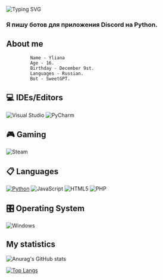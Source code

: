 ![Typing SVG](https://readme-typing-svg.herokuapp.com?color=%e292ee&lines=Hi!+My+name+is+Yliana!)

### Я пишу ботов для приложения Discord на Python.

## About me
             Name - Yliana
             Age - 16.
             Birthday - December 9st.
             Languages - Russian.
             Bot - SweetGPT.
             
## 💻 IDEs/Editors
  ![Visual Studio](https://img.shields.io/badge/Visual%20Studio-5C2D91.svg?style=for-the-badge&logo=visual-studio&logoColor=white)
  ![PyCharm](https://img.shields.io/badge/pycharm-143?style=for-the-badge&logo=pycharm&logoColor=black&color=black&labelColor=green)
  
## 🎮 Gaming
  ![Steam](https://img.shields.io/badge/steam-%23000000.svg?style=for-the-badge&logo=steam&logoColor=white)

## 📋 Languages
  [![Python](https://img.shields.io/badge/python-3670A0?style=for-the-badge&logo=python&logoColor=ffdd54)](https://www.python.org/)
  ![JavaScript](https://img.shields.io/badge/javascript-%23323330.svg?style=for-the-badge&logo=javascript&logoColor=%23F7DF1E)
  ![HTML5](https://img.shields.io/badge/html5-%23E34F26.svg?style=for-the-badge&logo=html5&logoColor=white)
  ![PHP](https://img.shields.io/badge/php-%23777BB4.svg?style=for-the-badge&logo=php&logoColor=white)

## 🎛️ Operating System
  ![Windows](https://img.shields.io/badge/Windows-0078D6?style=for-the-badge&logo=windows&logoColor=white)

## My statistics
![Anurag's GitHub stats](https://github-readme-stats.vercel.app/api?username=Yakelmi&show_icons=true&theme=transparent)

[![Top Langs](https://github-readme-stats.vercel.app/api/top-langs/?username=Yakelmi&layout=donut&theme=tokyonight)](https://github.com/anuraghazra/github-readme-stats)
